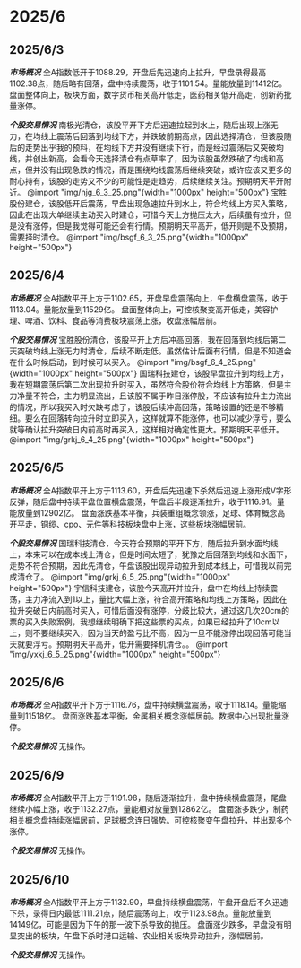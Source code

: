 # 2025/6

## 2025/6/3

***市场概况***
全A指数低开于1088.29，开盘后先迅速向上拉升，早盘录得最高1102.38点，随后略有回落，盘中持续震荡，收于1101.54。量能放量到11412亿。
盘面整体向上，板块方面，数字货币相关高开低走，医药相关低开高走，创新药批量涨停。

***个股交易情况***
南极光清仓，该股平开下方后迅速拉起到水上，随后出现上涨无力，在均线上震荡后回落到均线下方，并跌破前期高点，因此选择清仓，但该股随后的走势出乎我的预料，在均线下方并没有继续下行，而是经过震荡后又突破均线，并创出新高，会看今天选择清仓有点草率了，因为该股虽然跌破了均线和高点，但并没有出现急跌的情况，而是围绕均线震荡后继续突破，或许应该又更多的耐心持有，该股的走势又不少的可能性是走趋势，后续继续关注。预期明天平开附近。
@import "img/njg_6_3_25.png"{width="1000px" height="500px"}
宝胜股份建仓，该股低开后震荡，早盘出现急速拉升到水上，符合均线上方买入策略，因此在出现大单继续主动买入时建仓，可惜今天上方抛压太大，后续虽有拉升，但是没有涨停，但是我觉得可能还会有行情。预期明天平高开，低开则是不及预期，需要择时清仓。
@import "img/bsgf_6_3_25.png"{width="1000px" height="500px"}

## 2025/6/4

***市场概况***
全A指数平开上方于1102.65，开盘早盘震荡向上，午盘横盘震荡，收于1113.04。量能放量到11529亿。
盘面整体向上，可控核聚变高开低走，美容护理、啤酒、饮料、食品等消费板块震荡上涨，收盘涨幅居前。

***个股交易情况***
宝胜股份清仓，该股平开上方后冲高回落，我在回落到均线后第二天突破均线上涨无力时清仓，后续不断走低。虽然估计后面有行情，但是不知道会在什么时候启动，到时候可以买入。
@import "img/bsgf_6_4_25.png"{width="1000px" height="500px"}
国瑞科技建仓，该股早盘拉升到均线上方，我在短期震荡后第二次出现拉升时买入，虽然符合股价符合均线上方策略，但是主力净量不符合，主力明显流出，且该股不属于昨日涨停股，不应该有拉升主力流出的情况，所以我买入时欠缺考虑了，该股后续冲高回落，策略设置的还是不够精细。要么在回落转向拉升时立即买入，这样就算不能涨停，也可以减少浮亏，要么就等确认拉升突破日内前高时再买入，这样相对确定性更大。预期明天平低开。
@import "img/grkj_6_4_25.png"{width="1000px" height="500px"}

## 2025/6/5

***市场概况***
全A指数平开上方于1113.60，开盘后先迅速下杀然后迅速上涨形成V字形反弹，随后盘中持续平盘位置横盘震荡，午盘后半段逐渐拉升，收于1116.91。量能放量到12902亿。
盘面涨跌基本平衡，兵装重组概念领涨，足球、体育概念高开平走，铜缆、cpo、元件等科技板块盘中上涨，这些板块涨幅居前。

***个股交易情况***
国瑞科技清仓，今天符合预期的平开下方，随后拉升到水面均线上，本来可以在成本线上清仓，但是时间太短了，犹豫之后回落到均线和水面下，走势不符合预期，因此先清仓，午盘该股出现异动拉升到成本线上，可惜我以前完成清仓了。
@import "img/grkj_6_5_25.png"{width="1000px" height="500px"}
宇信科技建仓，该股今天高开并拉升，盘中在均线上持续震荡，主力净流入到1以上，量比大幅上涨，符合高开策略和均线上方策略，因此在拉升突破日内前高时买入，可惜后面没有涨停，分歧比较大，通过这几次20cm的票的买入失败案例，我想继续明确下把这些票的买点，如果已经拉升了10cm以上，则不要继续买入，因为当天的盈亏比不高，因为一旦不能涨停出现回落可能当天就要浮亏。预期明天平高开，低开需要择机清仓。。
@import "img/yxkj_6_5_25.png"{width="1000px" height="500px"}

## 2025/6/6

***市场概况***
全A指数平开下方于1116.76，盘中持续横盘震荡，收于1118.14。量能缩量到11518亿。
盘面涨跌基本平衡，金属相关概念涨幅居前。数据中心出现批量涨停。

***个股交易情况***
无操作。

## 2025/6/9

***市场概况***
全A指数平开上方于1191.98，随后逐渐拉升，盘中持续横盘震荡，尾盘继续小幅上涨，收于1132.27点，量能相对放量到12862亿。
盘面涨多跌少，制药相关概念盘持续涨幅居前，足球概念连日强势。可控核聚变午盘拉升，并出现多个涨停。

***个股交易情况***
无操作。

## 2025/6/10

***市场概况***
全A指数平开上方于1132.90，早盘持续横盘震荡，午盘开盘后不久迅速下杀，录得日内最低1111.21点，随后震荡向上，收于1123.98点。量能放量到14149亿，可能是因为下午的那一波下杀导致的抛压。
盘面涨少跌多，早盘没有明显突出的板块，午盘下杀时港口运输、农业相关板块异动拉升，涨幅居前。

***个股交易情况***
无操作。
